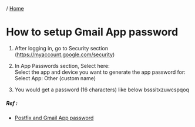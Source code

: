 / [Home](index.md)

# How to setup Gmail App password


1. After logging in, go to Security section (https://myaccount.google.com/security)

2. In App Passwords section, Select here:	
	Select the app and device you want to generate the app password for:
	Select App:
		Other (custom name)
		

3. You would get a password (16 characters) like below
	bsssitxzuwcspqoq

##### Ref :

  * [Postfix and Gmail App password](https://www.linode.com/docs/email/postfix/configure-postfix-to-send-mail-using-gmail-and-google-apps-on-debian-or-ubuntu/)
